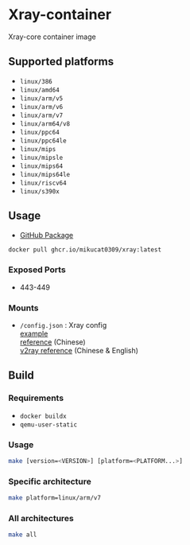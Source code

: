 # Xray-container

Xray-core container image

## Supported platforms

- `linux/386`
- `linux/amd64`
- `linux/arm/v5`
- `linux/arm/v6`
- `linux/arm/v7`
- `linux/arm64/v8`
- `linux/ppc64`
- `linux/ppc64le`
- `linux/mips`
- `linux/mipsle`
- `linux/mips64`
- `linux/mips64le`
- `linux/riscv64`
- `linux/s390x`

## Usage

- [GitHub Package](https://github.com/users/mikucat0309/packages/container/package/xray)

```bash
docker pull ghcr.io/mikucat0309/xray:latest
```

### Exposed Ports

- 443-449

### Mounts

- `/config.json` : Xray config  
    [example](https://github.com/XTLS/Xray-examples)  
    [reference](https://xtls.github.io/config/) (Chinese)  
    [v2ray reference](https://www.v2fly.org/en_US/config/overview.html) (Chinese & English)  

## Build

### Requirements

- `docker buildx`
- `qemu-user-static`

### Usage

```bash
make [version=<VERSION>] [platform=<PLATFORM...>]
```

### Specific architecture

```bash
make platform=linux/arm/v7
```

### All architectures

```bash
make all
```

